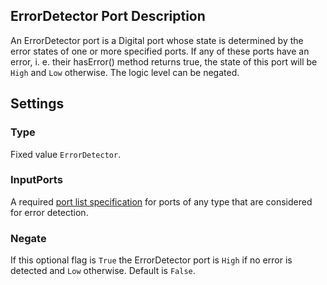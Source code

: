 ## ErrorDetector Port Description

An ErrorDetector port is a Digital port whose state is determined by the error states of one or more specified ports. If any of these ports have an error, i. e. their hasError() method returns true, the state of this port will be `High` and `Low` otherwise. The logic level can be negated.

## Settings

### Type
Fixed value `ErrorDetector`.

### InputPorts
A required [port list specification](../ports.md#port_lists) for ports of any type that are considered for error detection.

### Negate
If this optional flag is `True` the ErrorDetector port is `High` if no error is detected and `Low` otherwise. Default is `False`. 
